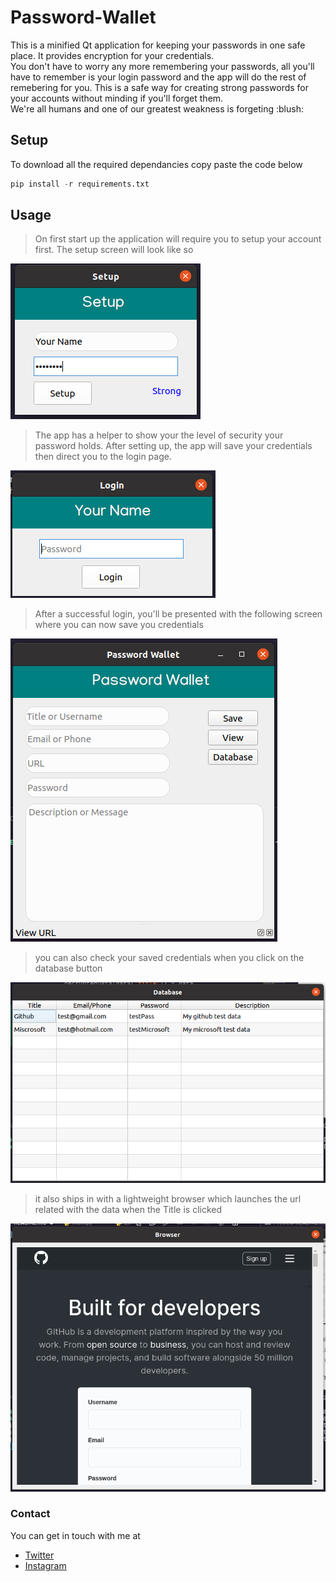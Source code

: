 # Password-Wallet
<p>
This is a minified Qt application for keeping your passwords in 
one safe place. It provides encryption for your credentials.<br/> You 
don't have to worry any more remembering your passwords, all you'll 
have to remember is your login password and the app will do the 
rest of remebering for you. This is a safe way for creating strong passwords
for your accounts without minding if you'll forget them. <br/>
We're all humans and one of our greatest weakness is forgeting :blush:
</p>

## Setup
To download all the required dependancies copy paste the code below
``` python
pip install -r requirements.txt
```

## Usage
> On first start up the application will require you to setup your account 
> first. The setup screen will look like so <br/>

![setupImage](img/setup.png)
<br/>

> The app has a helper to show your the level of security your password holds. 
> After setting up, the app will save your credentials then direct you to 
> the login page.<br/>

![loginImage](img/login.png)
<br/>

> After a successful login, you'll be presented with the following screen where 
> you can now save you credentials<br />

![walletImage](img/wallet.png)
<br/>

> you can also check your saved credentials when you click
> on the database button

![databaseImage](img/database.png)

> it also ships in with a lightweight browser which 
> launches the url related with the data
> when the Title is clicked <br/>

![browserImage](img/browser.png)
<br/>

### Contact
You can get in touch with me at <br />
* [Twitter](https://twitter.com/machel_dev)
* [Instagram](https://www.instagram.com/pydevjnr/)
